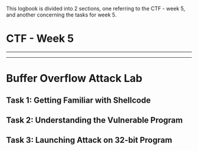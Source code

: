 This logbook is divided into 2 sections, one referring to the CTF - week 5, and another concerning the tasks for week 5.

# CTF - Week 5
____
____

# Buffer Overflow Attack Lab

## Task 1: Getting Familiar with Shellcode


## Task 2: Understanding the Vulnerable Program


## Task 3: Launching Attack on 32-bit Program
